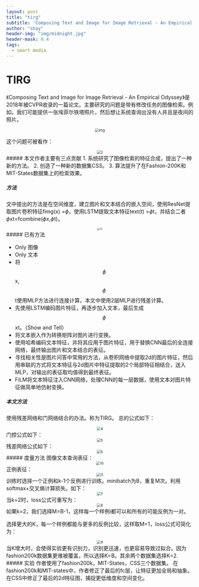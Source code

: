 ```yaml
---
layout: post
title: "tirg"
subtitle: 'Composing Text and Image for Image Retrieval - An Empirical Odyssey'
author: "shay"
header-img: "img/midnight.jpg"
header-mask: 0.4
tags:
  - smart media
---
```

# TIRG
《Composing Text and Image for Image Retrieval - An Empirical Odyssey》是2018年被CVPR收录的一篇论文。主要研究的问题是带有修改任务的图像检索。例如。我们可能提供一张埃菲尔铁塔照片，然后想让系统查询出没有人并且是夜间的照片。
<center>
<img src="https://i.loli.net/2020/10/06/SZkUKFotJu36EQD.png" alt="img" style="zoom:67%;" />
</center>

这个问题可被看作：
<center>
<img src="https://i.loli.net/2020/10/06/NLJYHe1C3rvhdts.png" alt="2" style="zoom:67%;" />
</center>
##### 本文作者主要有三点贡献
1. 系统研究了图像检索的特征合成，提出了一种新的方法。
2. 创造了一种新的数据集CSS。
3. 算法提升了在Fashion-200K和MIT-States数据集上的检索效果。

##### 方法
文中提出的方法是在空间维度，建立图片和文本结合的嵌入空间，使用ResNet提取图片卷积特征fimg(x) =$\phi$，使用LSTM提取文本特征text(t) =$\phi$t，并结合二者$\phi$xt=fcombine($\phi$x,$\phi$t)。
<center>
<img src="https://i.loli.net/2020/10/10/mjKn2JpgO8yYUxe.png" alt="12" style="zoom: 45%;" />
</center>
##### 已有方法

- Only 图像
- Only 文本
- 将$$\phi$$x,$$\phi$$t使用MLP方法进行连接计算。本文中使用2层MLP进行残差计算。
- 先使用LSTM编码图片特征，再逐步加入文本，最后生成$$\phi$$xt。（Show and Tell）
- 将文本嵌入作为转换矩阵对图片进行变换。
- 使用哈希编码文本特征，并将其应用于图片特征，用于替换CNN最后的全连接网络，最终输出图片和文本结合的表征。
- 寻找相关性是图片问答中常用的方法，从卷积网络中提取2d的图片特征，然后用串联的方式将文本特征与2d图片中特征提取的2个局部特征相结合，送入MLP，对输出的表征取均值得到最终表征。
- FiLM将文本特征注入CNN网络，处理CNN的每一层数据，使用文本对图片特征做简单地仿射变换。

##### 本文方法

使用残差网络和门网络结合的办法。称为TIRG。
总的公式如下：
<center>
<img src="https://i.loli.net/2020/10/07/JKrEq2u8t1CikXc.png" alt="4" style="zoom: 67%;" />
</center>
门控公式如下：
<center>
<img src="https://i.loli.net/2020/10/07/kcVSGfKEwWAJviu.png" alt="5" style="zoom:67%;" />
</center>
残差网络公式如下：
<center>
<img src="https://i.loli.net/2020/10/10/5FtWhm3EKBJUaOd.png" alt="5" style="zoom: 67%;" />
</center>
##### 度量方法
图像文本查询表征：
<center>
<img src="https://i.loli.net/2020/10/10/TSZxG8NuVP62tBF.png" alt="10" style="zoom:67%;" />
</center>
正例表征：
<center>
<img src="https://i.loli.net/2020/10/10/qlT3eMFJvduzofp.png" alt="11" style="zoom:67%;" />
</center>
训练时选择一个正例和k-1个反例进行训练。minibatch为B，重复M次。利用softmax+交叉熵计算损失。如下：
<center>
<img src="https://i.loli.net/2020/10/10/s4ho1LnBRYlDrME.png" alt="7" style="zoom:67%;" />
</center>
当k=2时，loss公式可重写为：
<center>
<img src="https://i.loli.net/2020/10/10/YWajZhqxouSpQbe.png" alt="8" style="zoom:67%;" />
</center>
如果k=2，我们选择M=B-1，这样每一个样例i都可以和所有的可能反例为一对。

选择更大的K，每一个样例都能与更多的反例比较，这样取M=1，loss公式可简化为：
<center>
<img src="https://i.loli.net/2020/10/10/AVpvIG51SnLo7wJ.png" alt="9" style="zoom:67%;" />
</center>
当K增大时，会使得实验更有识别力，识别更迅速，也更容易导致过拟合。因为fashion200k数据集更难被覆盖，所以选择K=B。其余两个数据集选择K=2.
##### 实验
作者使用了fashion200k，MIT-States，CSS三个数据集。
在fashion200k和MIT-states中，作者修正了最后的fc层，让特征更加全局和抽象。
在CSS中修正了最后的2d特征图，捕捉更低维度和空间变化。
